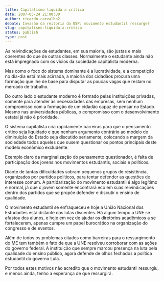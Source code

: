 ```yaml
---
title: Capitalismo liquida a crítica
date: 2007-05-24 21:00:00
author: ricardo.carvalho2
debate: Invasão da reitoria da USP: movimento estudantil ressurge?
slug: capitalismo-liquida-a-critica
status: publish 
type: post
---
```


  

As reivindicações de estudantes, em sua maioria, são justas e mais coerentes do que de outras classes. Normalmente o estudante ainda não está impregnado com os vícios da sociedade capitalista moderna.  

  

Mas como o foco do sistema dominante é a lucratividade, e a competição no dia-dia está mais acirrada, a maioria dos cidadãos procura uma formação que lhe de base para disputar as poucas vagas que restam no mercado de trabalho.  

  

Do outro lado o estudante moderno é formado pelas instituições privadas, somente para atender às necessidades das empresas, sem nenhum compromisso com a formação de um cidadão capaz de pensar no Estado. Mesmo nas universidades públicas, o compromisso com o desenvolvimento estatal já não é prioridade.  

  

O sistema capitalista cria rapidamente barreiras para que o pensamento crítico seja liquidado e que nenhum argumento contrário ao modelo de diminuição do Estado seja discutido seriamente, colocando a margem da sociedade todos aqueles que ousem questionar os pontos principais deste modelo econômico excludente.  

  

Exemplo claro da marginalização do pensamento questionador, é falta de participação dos jovens nos movimentos estudantis, sociais e políticos.  

  

Diante de tantas dificuldades sobram pequenos grupos de resistência, organizados por partidos políticos, para tentar defender as questões de interesse comum. A partidarização do movimento estudantil é algo legítimo e normal, já que o jovem somente encontrará eco em suas reivindicações dentro dos partidos que se propõe defender e discutir o ensino de qualidade.   

  

O movimento estudantil se enfraqueceu e hoje a União Nacional dos Estudantes está distante das lutas discentes. Há algum tempo a UNE se afastou dos alunos, e hoje em vez de ajudar os diretórios acadêmicos a se fortalecerem, apenas cumpre um papel burocrático na organização do congresso e de eventos.  

  

Além de todos os problemas citados como barreiras para o ressurgimento do ME tem também o fato de que a UNE resolveu corroborar com as ações do governo federal. A instituição que sempre marcou presença na luta pela qualidade do ensino público, agora defende de olhos fechados a política estudantil do governo Lula.  

  

Por todos estes motivos não acredito que o movimento estudantil ressurgiu, e menos ainda, tenho a esperança de que ressurgirá.
